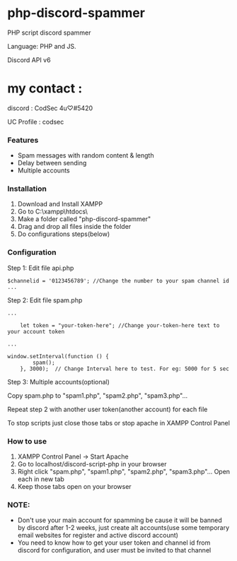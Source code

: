 # php-discord-spammer
PHP script discord spammer

Language: PHP and JS.

Discord API v6

# my contact :

 discord : CodSec 4u♡#5420
 
 UC Profile : codsec

### Features
- Spam messages with random content & length
- Delay between sending
- Multiple accounts


### Installation
1) Download and Install XAMPP
2) Go to C:\xampp\htdocs\
3) Make a folder called "php-discord-spammer"
4) Drag and drop all files inside the folder
5) Do configurations steps(below)

### Configuration

Step 1: Edit file api.php

```
$channelid = '0123456789'; //Change the number to your spam channel id
...
```
Step 2: Edit file spam.php
```
...

    let token = "your-token-here"; //Change your-token-here text to your account token

...

window.setInterval(function () {
        spam();
    }, 3000);  // Change Interval here to test. For eg: 5000 for 5 sec
```

Step 3: Multiple accounts(optional)

Copy spam.php to "spam1.php", "spam2.php", "spam3.php"...

Repeat step 2 with another user token(another account) for each file

To stop scripts just close those tabs or stop apache in XAMPP Control Panel

### How to use
1) XAMPP Control Panel -> Start Apache
2) Go to localhost/discord-script-php in your browser
3) Right click "spam.php", "spam1.php", "spam2.php", "spam3.php"... Open each in new tab
4) Keep those tabs open on your browser

### NOTE:
- Don't use your main account for spamming be cause it will be banned by discord after 1-2 weeks, just create alt accounts(use some temporary email websites for register and active discord account) 
- You need to know how to get your user token and channel id from discord for configuration, and user must be invited to that channel
